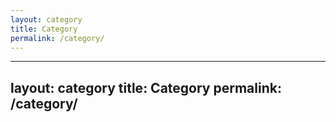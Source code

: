 ```yaml
---
layout: category
title: Category
permalink: /category/
---
```

---
layout: category
title: Category
permalink: /category/
---

